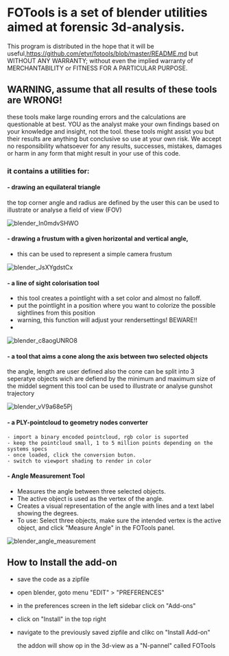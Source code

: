 # FOTools is a set of blender utilities aimed at forensic 3d-analysis.

This program is distributed in the hope that it will be useful,https://github.com/etvr/fotools/blob/master/README.md
but WITHOUT ANY WARRANTY; without even the implied warranty of
MERCHANTABILITY or FITNESS FOR A PARTICULAR PURPOSE. 

## WARNING, assume that all results of these tools are WRONG! 
these tools make large rounding errors and the calculations are questionable at best.
YOU as the analyst make your own findings based on your knowledge and insight, not the tool.
these tools might assist you but their results are anything but conclusive so use at your own risk.
We accept no responsibility whatsoever for any results, successes, mistakes, damages or harm in any form that might result in your use of this code.

 ### it contains a utilities for:

#### - drawing an equilateral triangle
  the top corner angle and radius are defined by the user
  this can be used to illustrate or analyse a field of view (FOV)
  
  ![blender_In0mdvSHWO](https://github.com/etvr/fotools/assets/858190/8547fae7-f7c7-4db5-8892-504f967805fe)


#### - drawing a frustum with a given horizontal and vertical angle,
   - this can be used to represent a simple camera frustum

   ![blender_JsXYgdstCx](https://github.com/etvr/fotools/assets/858190/03c24f7c-7f3b-4eae-bbc6-915a1cad3741)
   
#### - a line of sight colorisation tool
   - this tool creates a pointlight with a set color and almost no falloff.
   - put the pointlight in a position where you want to colorize the possible sightlines from this position
   - warning, this function will adjust your rendersettings! BEWARE!!
   - 
  ![blender_c8aogUNRO8](https://github.com/etvr/fotools/assets/858190/f0b752e6-4bce-4d29-95ed-f21c571bbf66)

#### - a tool that aims a cone along the axis between two selected objects
  the angle, length are user defined
  also the cone can be split into 3 seperatye objects wich are defiend by the minimum and maximum size of the middel segment
  this tool can be used to illustrate or analyse gunshot trajectory
  
   ![blender_vV9a68e5Pj](https://github.com/etvr/fotools/assets/858190/94669524-f3ac-4965-b459-daaeff9fb17f)

#### - a PLY-pointcloud to geometry nodes converter
    - import a binary encoded pointcloud, rgb color is suported
    - keep the pointcloud small, 1 to 5 million points depending on the systems specs
    - once loaded, click the conversion buton.
    - switch to viewport shading to render in color

#### - Angle Measurement Tool
  - Measures the angle between three selected objects.
  - The active object is used as the vertex of the angle.
  - Creates a visual representation of the angle with lines and a text label showing the degrees.
  - To use: Select three objects, make sure the intended vertex is the active object, and click "Measure Angle" in the FOTools panel.

  ![blender_angle_measurement](https://github.com/etvr/fotools/assets/858190/placeholder_for_angle_measurement.png)

## How to Install the add-on
 - save the code as a zipfile
 - open blender, goto menu "EDIT" > "PREFERENCES"
 - in the preferences screen in the left sidebar click on "Add-ons"
 - click on "Install" in the top right
 - navigate to the previously saved zipfile and clikc on "Install Add-on"

   the addon will show op in the 3d-view as a "N-pannel" called FOTools

   
